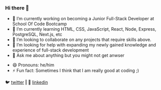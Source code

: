 ### Hi there 👋

- 🔭 I’m currently working on becoming a Junior Full-Stack Developer at School Of Code Bootcamp
- 🌱 I’m currently learning HTML, CSS, JavaScript, React, Node, Express, PostgreSQL, Next.js, etc
- 👯 I’m looking to collaborate on any projects that require skills above.
- 🤔 I’m looking for help with expanding my newly gained knowledge and experience of full-stack development
- 💬 Ask me about anything but you might not get anwser
<!-- - 📫 How to reach me: -->
- 😄 Pronouns: he/him
- ⚡ Fun fact: Sometimes I think that I am really good at coding ;)

🐦 [twitter][twitter] **|**
👔 [linkedin][linkedin]
<!--
🏡 [website][website] **|**  
📺 [youtube][youtube] **|** 
🎥 [twitch][twitch] **|** 
📦 [npm][npm] **|** 
📷 [instagram][instagram] **|** 
-->


[twitter]: https://twitter.com/jamesqquick
[linkedin]: https://linkedin.com/in/jamesqquick

<!--
[youtube]: https://youtube.com/jamesqquick
[website]: https://jamesqquick.com
[twitch]: https://twitch.tv/jamesqquick
[instagram]: https://instagram.com/jamesqquick
[npm]: https://npmjs.com/~jamesqquick
[brad]: https://github.com/bradgarropy
-->


